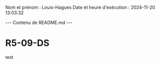Nom et prénom : Louis-Hagues
Date et heure d'exécution : 2024-11-20 13:03:32

--- Contenu de README.md ---

# R5-09-DS

test
